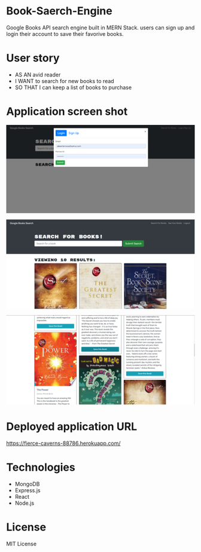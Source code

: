 # Book-Saerch-Engine

Google Books API search engine built in MERN Stack.  users can sign up and login their account to save their favorive books. 

# User story

- AS AN avid reader
- I WANT to search for new books to read
- SO THAT I can keep a list of books to purchase

# Application screen shot

![](assets\images\Screenshot(12).png)

![](assets\images\Screenshot(13).png)

![](assets\images\Screenshot(14).png)




# Deployed application URL

 https://fierce-caverns-88786.herokuapp.com/

# Technologies

- MongoDB
- Express.js
- React
- Node.js


# License
MIT License